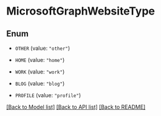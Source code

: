 # MicrosoftGraphWebsiteType

## Enum


* `OTHER` (value: `"other"`)

* `HOME` (value: `"home"`)

* `WORK` (value: `"work"`)

* `BLOG` (value: `"blog"`)

* `PROFILE` (value: `"profile"`)


[[Back to Model list]](../README.md#documentation-for-models) [[Back to API list]](../README.md#documentation-for-api-endpoints) [[Back to README]](../README.md)


